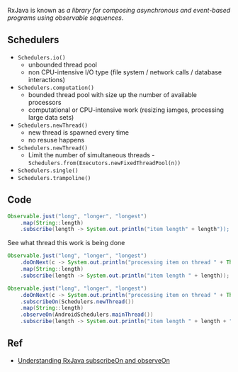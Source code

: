 RxJava is known as *a library for composing asynchronous and event-based programs using observable sequences*.

Schedulers
---

* `Schedulers.io()`
    * unbounded thread pool
    * non CPU-intensive I/O type (file system / network calls / database interactions)
* `Schedulers.computation()`
    * bounded thread pool with size up the number of available processors
    * computational or CPU-intensive work (resizing iamges, processing large data sets)
* `Schedulers.newThread()`
    * new thread is spawned every time
    * no resuse happens
* `Schedulers.newThread()`
    * Limit the number  of simultaneous threads - `Schedulers.from(Executors.newFixedThreadPool(n))`
* `Schedulers.single()`
* `Schedulers.trampoline()`


Code
---
```java
Observable.just("long", "longer", "longest")
    .map(String::length)
    .subscribe(length -> System.out.println("item length" + length"));
```

See what thread this work is being done

```java
Observable.just("long", "longer", "longest")
    .doOnNext(c -> System.out.println("processing item on thread " + Thread.currentThread().getName()))
    .map(String::length)
    .subscribe(length -> System.out.println("item length " + length));
```

```java
Observable.just("long", "longer", "longest")
    .doOnNext(c -> System.out.println("processing item on thread " + Thread.currentThread().getName()))
    .subscribeOn(Schedulers.newThread())
    .map(String::length)
    .observeOn(AndroidSchedulers.mainThread())
    .subscribe(length -> System.out.println("item length " + length + " received on thread " + Thread.currentThread().getName()));
```

Ref
---
* [Understanding RxJava subscribeOn and observeOn](https://proandroiddev.com/understanding-rxjava-subscribeon-and-observeon-744b0c6a41ea)
